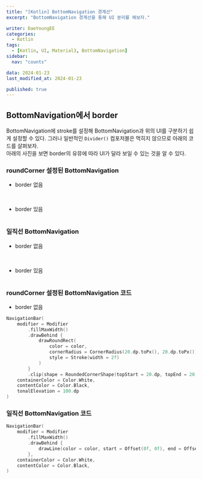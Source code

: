 ```yaml
---
title: "[Kotlin] BottomNavigation 경계선"
excerpt: "BottomNavigation 경계선을 통해 UI 분리를 해보자."

writer: DaeYoungEE
categories:
  - Kotlin
tags:
  - [Kotlin, UI, Material3, BottomNavigation]
sidebar:
  nav: "counts"

data: 2024-01-23
last_modified_at: 2024-01-23

published: true
---
```


## BottomNavigation에서 border

BottomNavigation에 stroke를 설정해 BottomNavigation과 위의 UI를 구분하기 쉽게 설정할 수 있다. 그러나 일반적인 `Divider()` 컴포저블은 먹히지 않으므로 아래의 코드를 살펴보자.  
아래의 사진을 보면 border의 유뮤에 따라 UI가 달라 보일 수 있는 것을 알 수 있다.

### roundCorner 설정된 BottomNavigation

- border 없음
    <div align="center">
    <img alt="" src="https://github.com/DaeYoungee/Compose_study/assets/121485300/6ac31d0b-1a63-4548-8cb0-d1806005603a">   
    </div>
    <br>

- border 있음
     <div align="center">
    <img alt="" src="https://github.com/DaeYoungee/Compose_study/assets/121485300/4b1d377e-5ef9-4763-95ed-954879f00ab4">   
    </div>

### 일직선 BottomNavigation

- border 없음
    <div align="center">
    <img alt="" src="https://github.com/DaeYoungee/Compose_study/assets/121485300/6ac31d0b-1a63-4548-8cb0-d1806005603a">   
    </div>
    <br>

- border 있음
     <div align="center">
    <img alt="" src="https://github.com/DaeYoungee/Compose_study/assets/121485300/969ce6fe-6014-4672-9e58-ceb4c8439183">   
    </div>

### roundCorner 설정된 BottomNavigation 코드

- border 없음

```kotlin
NavigationBar(
    modifier = Modifier
        .fillMaxWidth()
        .drawBehind {
            drawRoundRect(
                color = color,
                cornerRadius = CornerRadius(20.dp.toPx(), 20.dp.toPx()),
                style = Stroke(width = 2f)
            )
        }
        .clip(shape = RoundedCornerShape(topStart = 20.dp, topEnd = 20.dp)),
    containerColor = Color.White,
    contentColor = Color.Black,
    tonalElevation = 100.dp
)
```

### 일직선 BottomNavigation 코드

```kotlin
NavigationBar(
    modifier = Modifier
        .fillMaxWidth()
        .drawBehind {
            drawLine(color = color, start = Offset(0f, 0f), end = Offset(size.width, 0f), strokeWidth = 1.dp.toPx())
        },
    containerColor = Color.White,
    contentColor = Color.Black,
)
```
